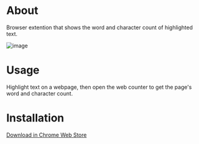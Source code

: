 # About
Browser extention that shows the word and character count of highlighted text.

![image](https://github.com/user-attachments/assets/17c978c5-2d6f-4e19-9433-c8c3b0346de3)

# Usage
Highlight text on a webpage, then open the web counter to get the page's word and character count.

# Installation
[Download in Chrome Web Store](https://chromewebstore.google.com/detail/word-counter/dejjefmdnfjnkcmbpeceigcbdbopjehi?authuser=0&hl=en)
